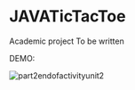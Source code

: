 # JAVATicTacToe
Academic project
To be written 


DEMO: 

![part2endofactivityunit2](https://github.com/costa911/JAVATicTacToe/assets/102555905/ec92f6cb-7b74-4d9f-b4c1-485464095488)
